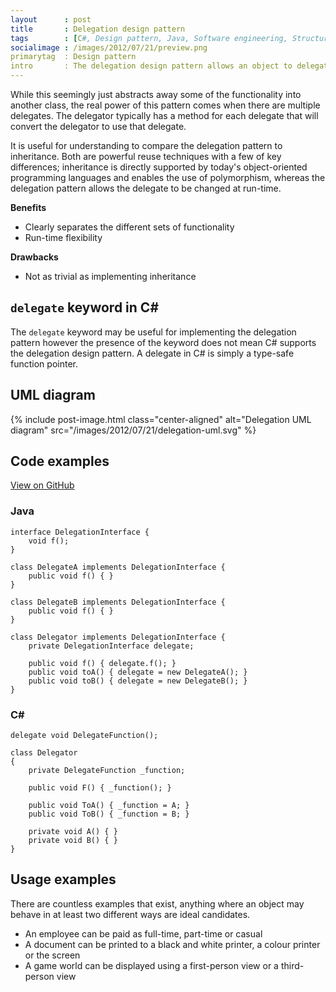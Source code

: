 ```yaml
---
layout      : post
title       : Delegation design pattern
tags        : [C#, Design pattern, Java, Software engineering, Structural design pattern, UML]
socialimage : /images/2012/07/21/preview.png
primarytag  : Design pattern
intro       : The delegation design pattern allows an object to delegate one or more tasks to a helper object. Two classes are used to achieve this; the delegate and delegator, both which realise a common interface. A method (or methods) on the interface represent the functionality to be delegated. A call to the delegator calls the matching function on the delegate.
---
```


While this seemingly just abstracts away some of the functionality into another class, the real power of this pattern comes when there are multiple delegates. The delegator typically has a method for each delegate that will convert the delegator to use that delegate.

It is useful for understanding to compare the delegation pattern to inheritance. Both are powerful reuse techniques with a few of key differences; inheritance is directly supported by today's object-oriented programming languages and enables the use of polymorphism, whereas the delegation pattern allows the delegate to be changed at run-time.

**Benefits**

- Clearly separates the different sets of functionality
- Run-time flexibility

**Drawbacks**

- Not as trivial as implementing inheritance



## `delegate` keyword in C&#35;

The `delegate` keyword may be useful for implementing the delegation pattern however the presence of the keyword does not mean C# supports the delegation design pattern. A delegate in C# is simply a type-safe function pointer.



## UML diagram

{% include post-image.html class="center-aligned" alt="Delegation UML diagram" src="/images/2012/07/21/delegation-uml.svg" %}


## Code examples

[View on GitHub][1]

### Java

<!--prettify lang=java-->
    interface DelegationInterface {
        void f();
    }

    class DelegateA implements DelegationInterface {
        public void f() { }
    }

    class DelegateB implements DelegationInterface {
        public void f() { }
    }

    class Delegator implements DelegationInterface {
        private DelegationInterface delegate;

        public void f() { delegate.f(); }
        public void toA() { delegate = new DelegateA(); }
        public void toB() { delegate = new DelegateB(); }
    }

### C&#35;

<!--prettify lang=csharp-->
    delegate void DelegateFunction();

    class Delegator
    {
        private DelegateFunction _function;

        public void F() { _function(); }

        public void ToA() { _function = A; }
        public void ToB() { _function = B; }

        private void A() { }
        private void B() { }
    }



## Usage examples

There are countless examples that exist, anything where an object may behave in at least two different ways are ideal candidates.

- An employee can be paid as full-time, part-time or casual
- A document can be printed to a black and white printer, a colour printer or the screen
- A game world can be displayed using a first-person view or a third-person view



[1]: https://github.com/Tyriar/growing-with-the-web/tree/master/com/growingwiththeweb/designPatterns/delegation

[Delegation UML diagram]: https://googledrive.com/host/0B-wUQaw640vCWmpHUWp3aUFFalU
